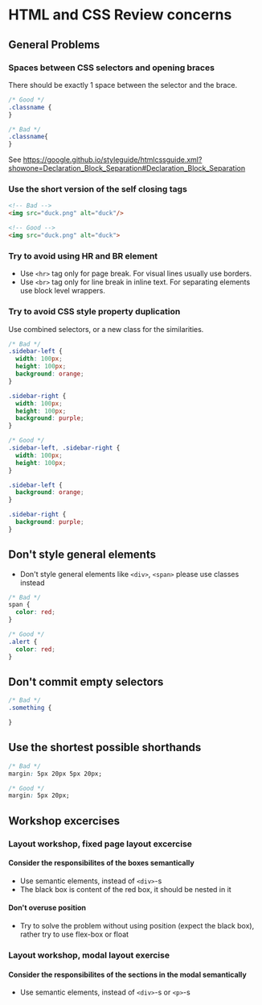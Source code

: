 # HTML and CSS Review concerns

## General Problems
### Spaces between CSS selectors and opening braces
There should be exactly 1 space between the selector and the brace.
```css
/* Good */
.classname {
}

/* Bad */
.classname{
}
```
See https://google.github.io/styleguide/htmlcssguide.xml?showone=Declaration_Block_Separation#Declaration_Block_Separation

### Use the short version of the self closing tags
```html
<!-- Bad -->
<img src="duck.png" alt="duck"/>

<!-- Good -->
<img src="duck.png" alt="duck">
```

### Try to avoid using HR and BR element
 - Use `<hr>` tag only for page break. For visual lines usually use borders.
 - Use `<br>` tag only for line break in inline text. For separating elements use block level wrappers.

### Try to avoid CSS style property duplication
Use combined selectors, or a new class for the similarities.
```css
/* Bad */
.sidebar-left {
  width: 100px;
  height: 100px;
  background: orange;
}

.sidebar-right {
  width: 100px;
  height: 100px;
  background: purple;
}

/* Good */
.sidebar-left, .sidebar-right {
  width: 100px;
  height: 100px;
}

.sidebar-left {
  background: orange;
}

.sidebar-right {
  background: purple;
}
```

## Don't style general elements
 - Don't style general elements like `<div>`, `<span>` please use classes instead
```css
/* Bad */
span {
  color: red;
}

/* Good */
.alert {
  color: red;
}
```

## Don't commit empty selectors
```css
/* Bad */
.something {

}
```

## Use the shortest possible shorthands
```css
/* Bad */
margin: 5px 20px 5px 20px;

/* Good */
margin: 5px 20px;
```

## Workshop excercises
### Layout workshop, fixed page layout excercise
#### Consider the responsibilites of the boxes semantically
 - Use semantic elements, instead of `<div>`-s
 - The black box is content of the red box, it should be nested in it

#### Don't overuse position
 - Try to solve the problem without using position (expect the black box), rather try to use flex-box or float

### Layout workshop, modal layout exercise
#### Consider the responsibilites of the sections in the modal semantically
 - Use semantic elements, instead of `<div>`-s or `<p>`-s


